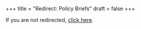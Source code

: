 +++
title = "Redirect: Policy Briefs"
draft = false
+++
<script>
  window.location.replace("/outputs/policy-briefs/");
</script>
<p>If you are not redirected, <a href="/outputs/policy-briefs/">click here</a>.</p>
